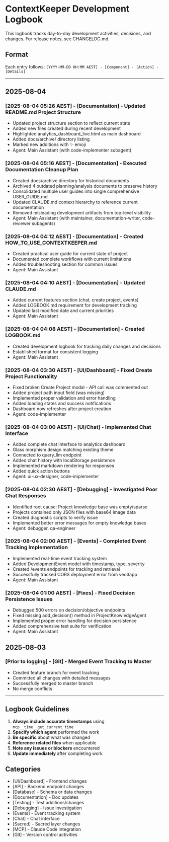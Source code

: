 # ContextKeeper Development Logbook

This logbook tracks day-to-day development activities, decisions, and changes. For release notes, see CHANGELOG.md.

## Format
Each entry follows: `[YYYY-MM-DD HH:MM AEST] - [Component] - [Action] - [Details]`

---

## 2025-08-04

### [2025-08-04 05:26 AEST] - [Documentation] - Updated README.md Project Structure
- Updated project structure section to reflect current state
- Added new files created during recent development
- Highlighted analytics_dashboard_live.html as main dashboard
- Added docs/archive/ directory listing
- Marked new additions with ✨ emoji
- Agent: Main Assistant (with code-implementer subagent)

### [2025-08-04 05:16 AEST] - [Documentation] - Executed Documentation Cleanup Plan
- Created docs/archive directory for historical documents
- Archived 4 outdated planning/analysis documents to preserve history
- Consolidated multiple user guides into single comprehensive USER_GUIDE.md
- Updated CLAUDE.md context hierarchy to reference current documentation
- Removed misleading development artifacts from top-level visibility
- Agent: Main Assistant (with maintainer, documentation-writer, code-reviewer subagents)

### [2025-08-04 04:12 AEST] - [Documentation] - Created HOW_TO_USE_CONTEXTKEEPER.md
- Created practical user guide for current state of project
- Documented complete workflows with current limitations
- Added troubleshooting section for common issues
- Agent: Main Assistant

### [2025-08-04 04:10 AEST] - [Documentation] - Updated CLAUDE.md
- Added current features section (chat, create project, events)
- Added LOGBOOK.md requirement for development tracking
- Updated last modified date and current priorities
- Agent: Main Assistant

### [2025-08-04 04:08 AEST] - [Documentation] - Created LOGBOOK.md
- Created development logbook for tracking daily changes and decisions
- Established format for consistent logging
- Agent: Main Assistant

### [2025-08-04 03:30 AEST] - [UI/Dashboard] - Fixed Create Project Functionality
- Fixed broken Create Project modal - API call was commented out
- Added project path input field (was missing)
- Implemented proper validation and error handling
- Added loading states and success notifications
- Dashboard now refreshes after project creation
- Agent: code-implementer

### [2025-08-04 03:00 AEST] - [UI/Chat] - Implemented Chat Interface
- Added complete chat interface to analytics dashboard
- Glass morphism design matching existing theme
- Connected to query_llm endpoint
- Added chat history with localStorage persistence
- Implemented markdown rendering for responses
- Added quick action buttons
- Agent: ui-ux-designer, code-implementer

### [2025-08-04 02:30 AEST] - [Debugging] - Investigated Poor Chat Responses
- Identified root cause: Project knowledge base was empty/sparse
- Projects contained only JSON files with base64 image data
- Created diagnostic scripts to verify issue
- Implemented better error messages for empty knowledge bases
- Agent: debugger, qa-engineer

### [2025-08-04 02:00 AEST] - [Events] - Completed Event Tracking Implementation
- Implemented real-time event tracking system
- Added DevelopmentEvent model with timestamp, type, severity
- Created /events endpoints for tracking and retrieval
- Successfully tracked CORS deployment error from veo3app
- Agent: Main Assistant

### [2025-08-04 01:00 AEST] - [Fixes] - Fixed Decision Persistence Issues
- Debugged 500 errors on decision/objective endpoints
- Fixed missing add_decision() method in ProjectKnowledgeAgent
- Implemented proper error handling for decision persistence
- Added comprehensive test suite for verification
- Agent: Main Assistant

## 2025-08-03

### [Prior to logging] - [Git] - Merged Event Tracking to Master
- Created feature branch for event tracking
- Committed all changes with detailed messages
- Successfully merged to master branch
- No merge conflicts

---

## Logbook Guidelines

1. **Always include accurate timestamps** using `mcp__time__get_current_time`
2. **Specify which agent** performed the work
3. **Be specific** about what was changed
4. **Reference related files** when applicable
5. **Note any issues or blockers** encountered
6. **Update immediately** after completing work

## Categories
- [UI/Dashboard] - Frontend changes
- [API] - Backend endpoint changes
- [Database] - Schema or data changes
- [Documentation] - Doc updates
- [Testing] - Test additions/changes
- [Debugging] - Issue investigation
- [Events] - Event tracking system
- [Chat] - Chat interface
- [Sacred] - Sacred layer changes
- [MCP] - Claude Code integration
- [Git] - Version control activities